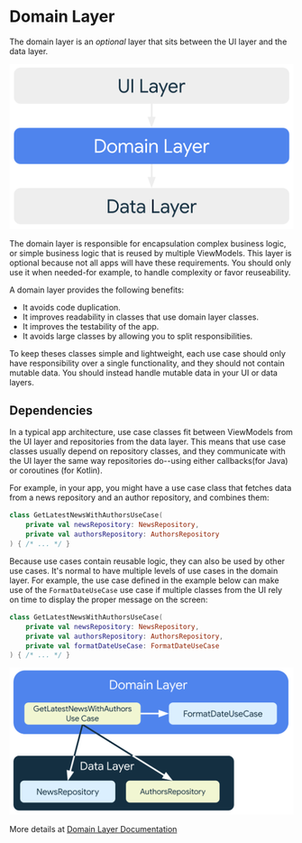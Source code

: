 # Domain Layer
The domain layer is an _optional_ layer that sits between the UI layer and the data layer.

![Domain Layer Diagram](../res/mad-arch-domain-overview.png)

The domain layer is responsible for encapsulation complex business logic, or simple business logic
that is reused by multiple ViewModels. This layer is optional because not all apps will have these
requirements. You should only use it when needed-for example, to handle complexity or favor reuseability.

A domain layer provides the following benefits:
* It avoids code duplication.
* It improves readability in classes that use domain layer classes.
* It improves the testability of the app.
* It avoids large classes by allowing you to split responsibilities.

To keep theses classes simple and lightweight, each use case should only have responsibility over
a single functionality, and they should not contain mutable data. You should instead handle mutable
data in your UI or data layers.

## Dependencies
In a typical app architecture, use case classes fit between ViewModels from the UI layer and 
repositories from the data layer. This means that use case classes usually depend on repository 
classes, and they communicate with the UI layer the same way repositories do--using either callbacks(for Java)
or coroutines (for Kotlin). 

For example, in your app, you might have a use case class that fetches data from a news repository
and an author repository, and combines them:

```kotlin
class GetLatestNewsWithAuthorsUseCase(
    private val newsRepository: NewsRepository,
    private val authorsRepository: AuthorsRepository
) { /* ... */ }
```

Because use cases contain reusable logic, they can also be used by other use cases. It's normal to 
have multiple levels of use cases in the domain layer. For example, the use case defined in the example
below can make use of the `FormatDateUseCase` use case if multiple classes from the UI rely on time
to display the proper message on the screen:

```kotlin
class GetLatestNewsWithAuthorsUseCase(
    private val newsRepository: NewsRepository,
    private val authorsRepository: AuthorsRepository,
    private val formatDateUseCase: FormatDateUseCase
) { /* ... */ }
```

![Example dependency graph for a use case that depends on other use cases](../res/mad-arch-domain-usecase-deps.png)

More details at [Domain Layer Documentation](https://developer.android.com/topic/architecture/domain-layer)
